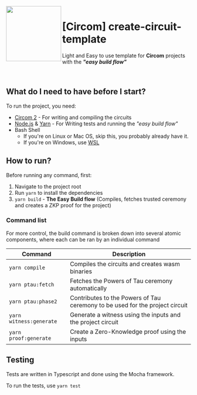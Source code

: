 <img align="left" width="150" height="150" top="100" src="https://ipfs.io/ipfs/QmQCD5LZcxBky4rxNriBNx36cACdwxeMtyEets3Au8cV4Q">

# [Circom] create-circuit-template

Light and Easy to use template for **Circom** projects with the **_"easy build flow"_**

<br/>

## What do I need to have before I start?

To run the project, you need:

- [Circom 2](https://docs.circom.io/getting-started/installation/) - For writing and compiling the circuits
- [Node.js](https://nodejs.org/en/) & [Yarn](https://yarnpkg.com/) - For Writing tests and running the _"easy build flow"_
- Bash Shell
  - If you're on Linux or Mac OS, skip this, you probably already have it.
  - If you're on Windows, use [WSL](https://learn.microsoft.com/en-us/windows/wsl/install)

## How to run?

Before running any command, first:

1. Navigate to the project root
2. Run `yarn` to install the dependencies
3. `yarn build` - **The Easy Build flow** (Compiles, fetches trusted ceremony and creates a ZKP proof for the project)

### Command list

For more control, the build command is broken down into several atomic components, where each can be ran by an individual command

| Command | Description |
| --- | --- |
| `yarn compile` | Compiles the circuits and creates wasm binaries |
| `yarn ptau:fetch` | Fetches the Powers of Tau ceremony automatically |
| `yarn ptau:phase2` | Contributes to the Powers of Tau ceremony to be used for the project circuit |
| `yarn witness:generate` | Generate a witness using the inputs and the project circuit |
| `yarn proof:generate` | Create a Zero-Knowledge proof using the inputs |

## Testing

Tests are written in Typescript and done using the Mocha framework.

To run the tests, use `yarn test`
